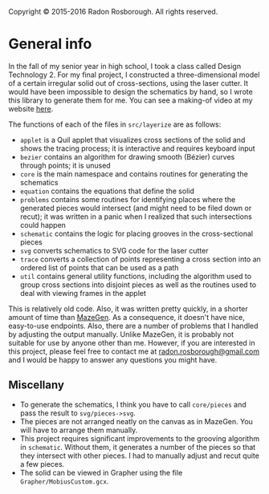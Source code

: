 Copyright © 2015-2016 Radon Rosborough. All rights reserved.

# General info

In the fall of my senior year in high school, I took a class called Design Technology 2. For my final project, I constructed a three-dimensional model of a certain irregular solid out of cross-sections, using the laser cutter. It would have been impossible to design the schematics by hand, so I wrote this library to generate them for me. You can see a making-of video at my website [here][other projects].

The functions of each of the files in `src/layerize` are as follows:
- `applet` is a Quil applet that visualizes cross sections of the solid and shows the tracing process; it is interactive and requires keyboard input
- `bezier` contains an algorithm for drawing smooth (Bézier) curves through points; it is unused
- `core` is the main namespace and contains routines for generating the schematics
- `equation` contains the equations that define the solid
- `problems` contains some routines for identifying places where the generated pieces would intersect (and might need to be filed down or recut); it was written in a panic when I realized that such intersections could happen
- `schematic` contains the logic for placing grooves in the cross-sectional pieces
- `svg` converts schematics to SVG code for the laser cutter
- `trace` converts a collection of points representing a cross section into an ordered list of points that can be used as a path
- `util` contains general utility functions, including the algorithm used to group cross sections into disjoint pieces as well as the routines used to deal with viewing frames in the applet

This is relatively old code. Also, it was written pretty quickly, in a shorter amount of time than [MazeGen][mazegen]. As a consequence, it doesn't have nice, easy-to-use endpoints. Also, there are a number of problems that I handled by adjusting the output manually. Unlike MazeGen, it is probably not suitable for use by anyone other than me. However, if you are interested in this project, please feel free to contact me at [radon.rosborough@gmail.com][email] and I would be happy to answer any questions you might have.

## Miscellany

- To generate the schematics, I think you have to call `core/pieces` and pass the result to `svg/pieces->svg`.
- The pieces are not arranged neatly on the canvas as in MazeGen. You will have to arrange them manually.
- This project requires significant improvements to the grooving algorithm in `schematic`. Without them, it generates a number of the pieces so that they intersect with other pieces. I had to manually adjust and recut quite a few pieces.
- The solid can be viewed in Grapher using the file `Grapher/MobiusCustom.gcx`.

[other projects]: https://intuitiveexplanations.com/other-projects/
[mazegen]: https://github.com/raxod502/mazegen
[email]: mailto:radon.rosborough@gmail.com
